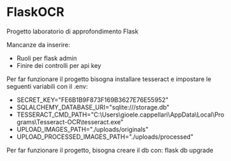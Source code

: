 # FlaskOCR
Progetto laboratorio di approfondimento Flask


Mancanze da inserire:
- Ruoli per flask admin
- Finire dei controlli per api key


Per far funzionare il progetto bisogna installare tesseract e impostare le seguenti variabili con il .env:
- SECRET_KEY="FE6B1B9F873F169B3627E76E55952"
- SQLALCHEMY_DATABASE_URI="sqlite:///storage.db"
- TESSERACT_CMD_PATH="C:\Users\gioele.cappellari\AppData\Local\Programs\Tesseract-OCR\tesseract.exe"
- UPLOAD_IMAGES_PATH="./uploads/originals"
- UPLOAD_PROCESSED_IMAGES_PATH="./uploads/processed"


Per far funzionare il progetto, bisogna creare il db con: flask db upgrade

